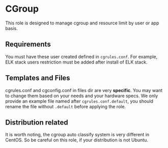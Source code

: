 CGroup
=========

This role is designed to manage cgroup and resource limit by user or app basis.

Requirements
------------

You must have these user created defined in `cgrules.conf`. For example, ELK stack users restriction must be added after install of ELK stack.

Templates and Files
--------------

cgrules.conf and cgconfig.conf in files dir are very **specific**. You may want to change them based on your needs and your hardware specs. We only provide an example file named after `cgrules.conf.default`, you should rename the file without `.default` before applying the role.

Distribution related
---------------

It is worth noting, the cgroup auto classify system is very different in CentOS. So be careful on this role, if your distribution is not Ubuntu.

